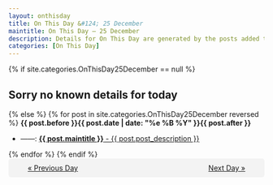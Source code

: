 ```yaml
---
layout: onthisday
title: On This Day &#124; 25 December
maintitle: On This Day — 25 December
description: Details for On This Day are generated by the posts added to the website so the content is subject to changes/updates over time.
categories: [On This Day]
---
```


{% if site.categories.OnThisDay25December == null %}
<h2>Sorry no known details for today</h2>
{% else %}
{% for post in site.categories.OnThisDay25December reversed %}
<strong>{{ post.before }}{{ post.date | date: "%e %B %Y" }}{{ post.after }}</strong>
<ul>
<li> ——: <a class="{{ post.class }}" href="{{ post.url }}"><strong>{{ post.maintitle }}</strong> - {{ post.post_description }}</a></li>
</ul>
{% endfor %}
{% endif %}
<br />
<div style="background-color: #f3f3f3; padding: 10px; border-radius: 5px; text-align: center; display: flex; justify-content: space-evenly;">
<a href="/onthisday/12/12-24">« Previous Day</a>
<span style="visibility:hidden;">[ Visit Leap Year February 29 ]</span>
<a href="/onthisday/12/12-26">Next Day »</a>
</div>
